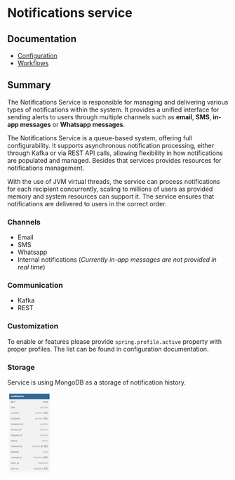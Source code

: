 # Notifications service

## Documentation
- [Configuration](./doc/configuration/config.md)
- [Workflows](./doc/workflows/workflows.md)


## Summary

The Notifications Service is responsible for managing and delivering various types of notifications within the system.
It provides a unified interface for sending alerts to users through multiple channels such as <b>email</b>, <b>SMS</b>, <b>in-app messages</b> or <b>Whatsapp messages</b>.

The Notifications Service is a queue-based system, offering full configurability. 
It supports asynchronous notification processing, either through Kafka or via REST API calls, allowing flexibility in how notifications are populated and managed.
Besides that services provides resources for notifications management.

With the use of JVM virtual threads, the service can process notifications for each recipient concurrently, scaling to millions of users as provided memory and system resources can support it. The service ensures that notifications are delivered to users in the correct order.

### Channels
- Email
- SMS
- Whatsapp
- Internal notifications (<i>Currently in-app messages are not provided in real time</i>)


### Communication
- Kafka
- REST


### Customization
To enable or features please provide `spring.profile.active` property with proper profiles. The list can be found in configuration documentation.

### Storage
Service is using MongoDB as a storage of notification history.

![img.png](doc/images/db_schema.png)



